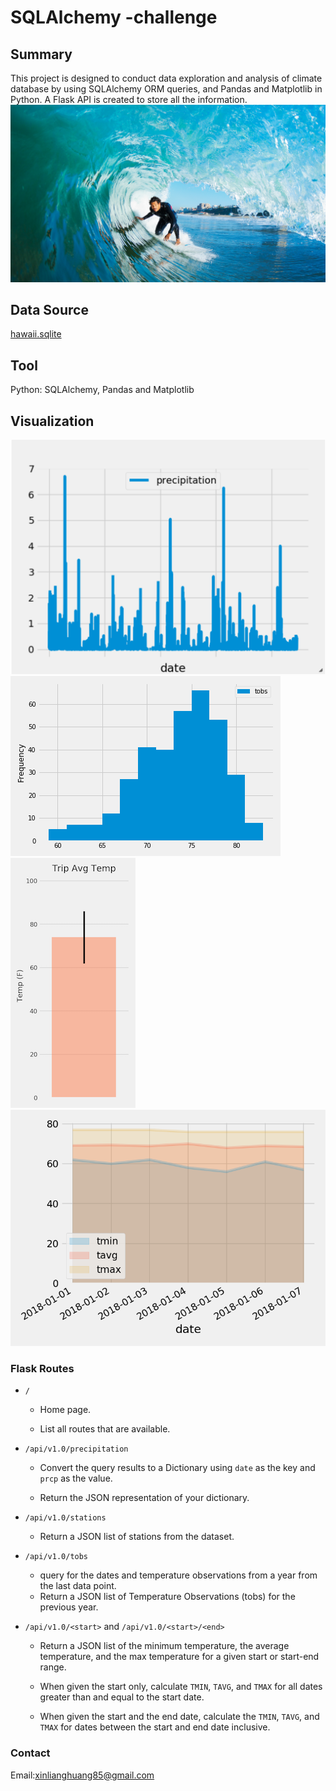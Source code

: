 # SQLAlchemy -challenge

## Summary
This project is designed to conduct data exploration and analysis of climate database by using SQLAlchemy ORM queries, and Pandas and Matplotlib in Python.
A Flask API is created to store all the information.
![surfs-up.png](Images/surfs-up.png)

## Data Source ##
[hawaii.sqlite](Resources/hawaii.sqlite) 
## Tool ##
Python: SQLAlchemy, Pandas and Matplotlib


## Visualization ##

  ![precipitation](Images/precipitation.png)<br>
  ![station-histogram](Images/station-histogram.png)<br>
  ![temperature](Images/temperature.png)<br>
  ![daily-normals](Images/daily-normals.png)<br>



### Flask Routes

* `/`

  * Home page.

  * List all routes that are available.

* `/api/v1.0/precipitation`

  * Convert the query results to a Dictionary using `date` as the key and `prcp` as the value.

  * Return the JSON representation of your dictionary.

* `/api/v1.0/stations`

  * Return a JSON list of stations from the dataset.

* `/api/v1.0/tobs`
  * query for the dates and temperature observations from a year from the last data point.
  * Return a JSON list of Temperature Observations (tobs) for the previous year.

* `/api/v1.0/<start>` and `/api/v1.0/<start>/<end>`

  * Return a JSON list of the minimum temperature, the average temperature, and the max temperature for a given start or start-end range.

  * When given the start only, calculate `TMIN`, `TAVG`, and `TMAX` for all dates greater than and equal to the start date.

  * When given the start and the end date, calculate the `TMIN`, `TAVG`, and `TMAX` for dates between the start and end date inclusive.


### Contact

Email:xinlianghuang85@gmail.com
